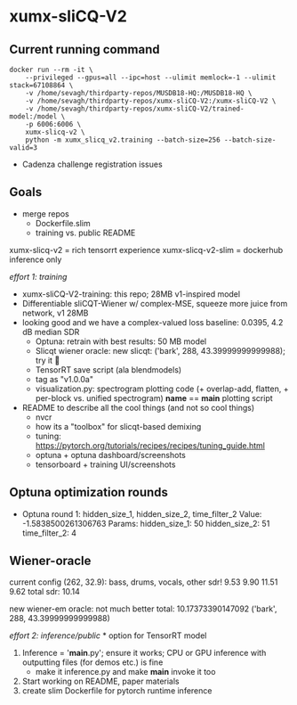 # xumx-sliCQ-V2

## Current running command

```
docker run --rm -it \
    --privileged --gpus=all --ipc=host --ulimit memlock=-1 --ulimit stack=67108864 \
    -v /home/sevagh/thirdparty-repos/MUSDB18-HQ:/MUSDB18-HQ \
    -v /home/sevagh/thirdparty-repos/xumx-sliCQ-V2:/xumx-sliCQ-V2 \
    -v /home/sevagh/thirdparty-repos/xumx-sliCQ-V2/trained-model:/model \
    -p 6006:6006 \
    xumx-slicq-v2 \
    python -m xumx_slicq_v2.training --batch-size=256 --batch-size-valid=3
```

* Cadenza challenge registration issues

## Goals

* merge repos
    * Dockerfile.slim
    * training vs. public README

xumx-slicq-v2 = rich tensorrt experience
xumx-slicq-v2-slim = dockerhub inference only

*effort 1: training*
* xumx-sliCQ-V2-training: this repo; 28MB v1-inspired model
* Differentiable sliCQT-Wiener w/ complex-MSE, squeeze more juice from network, v1 28MB
* looking good and we have a complex-valued loss baseline: 0.0395, 4.2 dB median SDR
    * Optuna: retrain with best results: 50 MB model
    * Slicqt wiener oracle: new slicqt: ('bark', 288, 43.39999999999988); try it :shrug:
    * TensorRT save script (ala blendmodels)
    * tag as "v1.0.0a"
    * visualization.py: spectrogram plotting code (+ overlap-add, flatten, + per-block vs. unified spectrogram)
        __name__ == __main__ plotting script
* README to describe all the cool things (and not so cool things)
    * nvcr
    * how its a "toolbox" for slicqt-based demixing
    * tuning: <https://pytorch.org/tutorials/recipes/recipes/tuning_guide.html>
    * optuna + optuna dashboard/screenshots
    * tensorboard + training UI/screenshots

## Optuna optimization rounds

* Optuna round 1: hidden_size_1, hidden_size_2, time_filter_2
    Value:  -1.5838500261306763
      Params:
        hidden_size_1: 50
        hidden_size_2: 51
        time_filter_2: 4

## Wiener-oracle

current config (262, 32.9):
    bass, drums, vocals, other sdr! 9.53 9.90 11.51 9.62
    total sdr: 10.14

new wiener-em oracle: not much better
    total:  10.17373390147092       ('bark', 288, 43.39999999999988)

*effort 2: inference/public*
    * option for TensorRT model
1. Inference = '__main__.py'; ensure it works; CPU or GPU inference with outputting files (for demos etc.) is fine
    * make it inference.py and make __main__ invoke it too
1. Start working on README, paper materials
1. create slim Dockerfile for pytorch runtime inference
